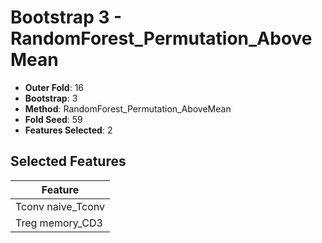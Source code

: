 # Bootstrap 3 - RandomForest_Permutation_AboveMean

- **Outer Fold**: 16
- **Bootstrap**: 3
- **Method**: RandomForest_Permutation_AboveMean
- **Fold Seed**: 59
- **Features Selected**: 2

## Selected Features

| Feature |
|---------|
| Tconv naive_Tconv |
| Treg memory_CD3 |

